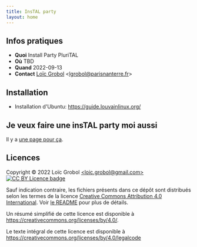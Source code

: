```yaml
---
title: InsTAL party
layout: home
---
```


<!-- LTeX: language=fr -->

## Infos pratiques

- **Quoi** Install Party PluriTAL
- **Où** TBD
- **Quand** 2022-09-13
- **Contact** [Loïc Grobol](https://lgrobol.eu) \<[lgrobol@parisnanterre.fr](mailto:loic.grobol@parisnanterre.fr)\>

## Installation

- Installation d'Ubuntu: <https://guide.louvainlinux.org/>

## Je veux faire une insTAL party moi aussi

Il y a [une page pour ça]({{site.url}}{{site.baseurl}}/mentors/).

## Licences

Copyright © 2022 Loïc Grobol [\<loic.grobol@gmail.com\>](mailto:loic.grobol@gmail.com) [![CC BY
Licence
badge](https://i.creativecommons.org/l/by/4.0/88x31.png)](http://creativecommons.org/licenses/by/4.0/)

Sauf indication contraire, les fichiers présents dans ce dépôt sont distribués selon les termes de
la licence [Creative Commons Attribution 4.0
International](https://creativecommons.org/licenses/by/4.0/). Voir [le README](README.md#Licences)
pour plus de détails.

 Un résumé simplifié de cette licence est disponible à <https://creativecommons.org/licenses/by/4.0/>.

 Le texte intégral de cette licence est disponible à <https://creativecommons.org/licenses/by/4.0/legalcode>

